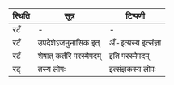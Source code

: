 | स्थिति | सूत्र | टिप्पणी |
| ----- | ------- | ------ |
| रटँ | - | - |
| रटँ | उपदेशेऽजनुनासिक इत् | अँ-इत्यस्य इत्संज्ञा |
| रटँ | शेषात् कर्तरि परस्मैपदम् | इति परस्मैपदम् |
| रट् | तस्य लोपः | इत्संज्ञकस्य लोपः |
